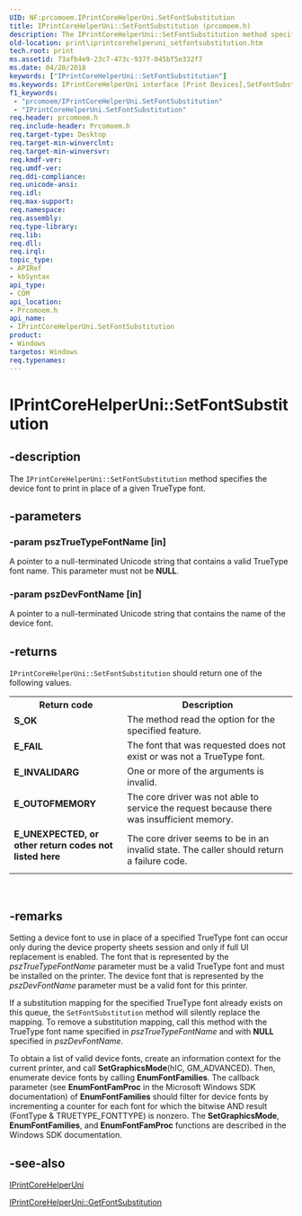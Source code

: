 ```yaml
---
UID: NF:prcomoem.IPrintCoreHelperUni.SetFontSubstitution
title: IPrintCoreHelperUni::SetFontSubstitution (prcomoem.h)
description: The IPrintCoreHelperUni::SetFontSubstitution method specifies the device font to print in place of a given TrueType font.
old-location: print\iprintcorehelperuni_setfontsubstitution.htm
tech.root: print
ms.assetid: 73afb4e9-23c7-473c-937f-045bf5e332f7
ms.date: 04/20/2018
keywords: ["IPrintCoreHelperUni::SetFontSubstitution"]
ms.keywords: IPrintCoreHelperUni interface [Print Devices],SetFontSubstitution method, IPrintCoreHelperUni.SetFontSubstitution, IPrintCoreHelperUni::SetFontSubstitution, SetFontSubstitution, SetFontSubstitution method [Print Devices], SetFontSubstitution method [Print Devices],IPrintCoreHelperUni interface, prcomoem/IPrintCoreHelperUni::SetFontSubstitution, print.iprintcorehelperuni_setfontsubstitution, print_unidrv-pscript_allplugins_ce9f5c67-e9b5-4fc1-ac5b-1606f7d84b88.xml
f1_keywords:
 - "prcomoem/IPrintCoreHelperUni.SetFontSubstitution"
 - "IPrintCoreHelperUni.SetFontSubstitution"
req.header: prcomoem.h
req.include-header: Prcomoem.h
req.target-type: Desktop
req.target-min-winverclnt: 
req.target-min-winversvr: 
req.kmdf-ver: 
req.umdf-ver: 
req.ddi-compliance: 
req.unicode-ansi: 
req.idl: 
req.max-support: 
req.namespace: 
req.assembly: 
req.type-library: 
req.lib: 
req.dll: 
req.irql: 
topic_type:
- APIRef
- kbSyntax
api_type:
- COM
api_location:
- Prcomoem.h
api_name:
- IPrintCoreHelperUni.SetFontSubstitution
product:
- Windows
targetos: Windows
req.typenames: 
---
```


# IPrintCoreHelperUni::SetFontSubstitution


## -description


The <code>IPrintCoreHelperUni::SetFontSubstitution</code> method specifies the device font to print in place of a given TrueType font. 


## -parameters




### -param pszTrueTypeFontName [in]

A pointer to a null-terminated Unicode string that contains a valid TrueType font name. This parameter must not be <b>NULL</b>.


### -param pszDevFontName [in]

A pointer to a null-terminated Unicode string that contains the name of the device font. 


## -returns



<code>IPrintCoreHelperUni::SetFontSubstitution</code> should return one of the following values.

<table>
<tr>
<th>Return code</th>
<th>Description</th>
</tr>
<tr>
<td width="40%">
<dl>
<dt><b>S_OK</b></dt>
</dl>
</td>
<td width="60%">
The method read the option for the specified feature.

</td>
</tr>
<tr>
<td width="40%">
<dl>
<dt><b>E_FAIL</b></dt>
</dl>
</td>
<td width="60%">
The font that was requested does not exist or was not a TrueType font.

</td>
</tr>
<tr>
<td width="40%">
<dl>
<dt><b>E_INVALIDARG</b></dt>
</dl>
</td>
<td width="60%">
One or more of the arguments is invalid.

</td>
</tr>
<tr>
<td width="40%">
<dl>
<dt><b>E_OUTOFMEMORY</b></dt>
</dl>
</td>
<td width="60%">
The core driver was not able to service the request because there was insufficient memory.

</td>
</tr>
<tr>
<td width="40%">
<dl>
<dt><b>E_UNEXPECTED, or other return codes not listed here</b></dt>
</dl>
</td>
<td width="60%">
The core driver seems to be in an invalid state. The caller should return a failure code.

</td>
</tr>
</table>
 




## -remarks



Setting a device font to use in place of a specified TrueType font can occur only during the device property sheets session and only if full UI replacement is enabled. The font that is represented by the <i>pszTrueTypeFontName</i> parameter must be a valid TrueType font and must be installed on the printer. The device font that is represented by the <i>pszDevFontName</i> parameter must be a valid font for this printer.

If a substitution mapping for the specified TrueType font already exists on this queue, the <code>SetFontSubstitution</code> method will silently replace the mapping. To remove a substitution mapping, call this method with the TrueType font name specified in <i>pszTrueTypeFontName</i> and with <b>NULL</b> specified in <i>pszDevFontName</i>.

To obtain a list of valid device fonts, create an information context for the current printer, and call <b>SetGraphicsMode</b>(hIC, GM_ADVANCED). Then, enumerate device fonts by calling <b>EnumFontFamilies</b>. The callback parameter (see <b>EnumFontFamProc</b> in the Microsoft Windows SDK documentation) of <b>EnumFontFamilies</b> should filter for device fonts by incrementing a counter for each font for which the bitwise AND result (FontType & TRUETYPE_FONTTYPE) is nonzero. The <b>SetGraphicsMode</b>, <b>EnumFontFamilies</b>, and <b>EnumFontFamProc</b> functions are described in the Windows SDK documentation.




## -see-also




<a href="https://docs.microsoft.com/windows-hardware/drivers/ddi/prcomoem/nn-prcomoem-iprintcorehelperuni">IPrintCoreHelperUni</a>



<a href="https://docs.microsoft.com/windows-hardware/drivers/ddi/prcomoem/nf-prcomoem-iprintcorehelperuni-getfontsubstitution">IPrintCoreHelperUni::GetFontSubstitution</a>
 

 

